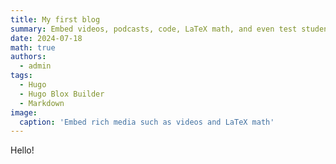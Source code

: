 ```yaml
---
title: My first blog
summary: Embed videos, podcasts, code, LaTeX math, and even test students!
date: 2024-07-18
math: true
authors:
  - admin
tags:
  - Hugo
  - Hugo Blox Builder
  - Markdown
image:
  caption: 'Embed rich media such as videos and LaTeX math'
---
```


Hello!
